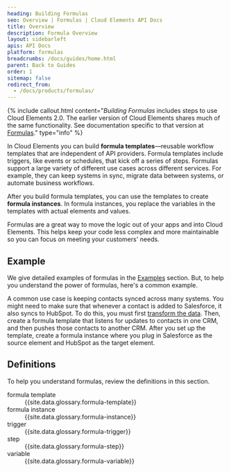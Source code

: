 ```yaml
---
heading: Building Formulas
seo: Overview | Formulas | Cloud Elements API Docs
title: Overview
description: Formula Overview
layout: sidebarleft
apis: API Docs
platform: formulas
breadcrumbs: /docs/guides/home.html
parent: Back to Guides
order: 1
sitemap: false
redirect_from:
  - /docs/products/formulas/
---
```


{% include callout.html content="<i>Building Formulas</i> includes steps to use Cloud Elements 2.0. The earlier version of Cloud Elements shares much of the same functionality. See documentation specific to that version at <a href=../../legacy/formulas/index.html>Formulas</a>." type="info" %}

In Cloud Elements you can build **formula templates**&mdash;reusable workflow templates that are independent of API providers. Formula templates include triggers, like events or schedules, that kick off a series of steps. Formulas support a large variety of different use cases across different services.  For example, they can keep systems in sync, migrate data between systems, or automate business workflows.

After you build formula templates, you can use the templates to create **formula instances**. In formula instances, you replace the variables in the templates with actual elements and values.

Formulas are a great way to move the logic out of your apps and into Cloud Elements. This helps keep your code less complex and more maintainable so you can focus on meeting your customers' needs.

## Example

We give detailed examples of formulas in the [Examples](examples.html) section. But, to help you understand the power of formulas, here's a common example.

A common use case is keeping contacts synced across many systems. You might need to make sure that whenever a contact is added to Salesforce, it also syncs to HubSpot. To do this, you must first [transform the data](/docs/guides/common-resources/index.html). Then, create a formula template that listens for updates to contacts in one CRM, and then pushes those contacts to another CRM. After you set up the template, create a formula instance where you plug in Salesforce as the source element and HubSpot as the target element.

## Definitions

To help you understand formulas, review the definitions in this section.

<dl>

<dt id="formula-template">formula template</dt>
<dd>{{site.data.glossary.formula-template}}</dd>

<dt id="formula-instance">formula instance</dt>
<dd>{{site.data.glossary.formula-instance}} </dd>

<dt id="formula-trigger">trigger</dt>
<dd>{{site.data.glossary.formula-trigger}} </dd>

<dt id="formula-step">step</dt>
<dd>{{site.data.glossary.formula-step}}</dd>

<dt id="formula-variable">variable</dt>
<dd>{{site.data.glossary.formula-variable}} </dd>

</dl>
